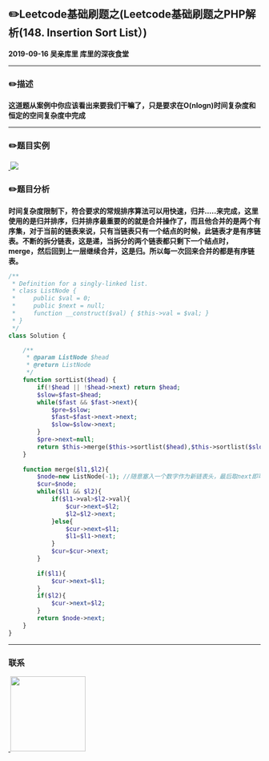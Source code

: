 ## :pencil2:Leetcode基础刷题之(Leetcode基础刷题之PHP解析(148. Insertion Sort List）)
**2019-09-16 吴亲库里 库里的深夜食堂**
****
### :pencil2:描述
**这道题从案例中你应该看出来要我们干嘛了，只是要求在O(nlogn)时间复杂度和恒定的空间复杂度中完成**
****
### :pencil2:题目实例
<a href="https://github.com/wuqinqiang/">
​    <img src="https://github.com/wuqinqiang/Lettcode-php/blob/master/images/148.png">
</a> 

### :pencil2:题目分析
**时间复杂度限制下，符合要求的常规排序算法可以用快速，归并.....来完成，这里使用的是归并排序，归并排序最重要的的就是合并操作了，而且他合并的是两个有序集，对于当前的链表来说，只有当链表只有一个结点的时候，此链表才是有序链表。不断的拆分链表，这是递，当拆分的两个链表都只剩下一个结点时，merge，然后回到上一层继续合并，这是归。所以每一次回来合并的都是有序链表。**


```php
/**
 * Definition for a singly-linked list.
 * class ListNode {
 *     public $val = 0;
 *     public $next = null;
 *     function __construct($val) { $this->val = $val; }
 * }
 */
class Solution {

    /**
     * @param ListNode $head
     * @return ListNode
     */
    function sortList($head) {
        if(!$head || !$head->next) return $head;
        $slow=$fast=$head;
        while($fast && $fast->next){
            $pre=$slow;
            $fast=$fast->next->next;
            $slow=$slow->next;
        }
        $pre->next=null;
        return $this->merge($this->sortlist($head),$this->sortlist($slow));
    }
    
    function merge($l1,$l2){
        $node=new ListNode(-1); //随意塞入一个数字作为新链表头，最后取next即可。
        $cur=$node;
        while($l1 && $l2){
            if($l1->val>$l2->val){
                $cur->next=$l2;
                $l2=$l2->next;
            }else{
                $cur->next=$l1;
                $l1=$l1->next;
            }
            $cur=$cur->next;
        }
        
        if($l1){
            $cur->next=$l1;
        }
        if($l2){
            $cur->next=$l2;
        }
        return $node->next;
    }
}

```
****

### 联系

<a href="https://github.com/wuqinqiang/">
​    <img src="https://github.com/wuqinqiang/Lettcode-php/blob/master/qrcode_for_gh_c194f9d4cdb1_430.jpg" width="150px" height="150px">
</a> 
   
    
    
    

